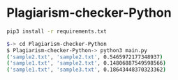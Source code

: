 # Plagiarism-checker-Python


```bash
pip3 install -r requirements.txt
```

```bash
$-> cd Plagiarism-checker-Python
$ Plagiarism-checker-Python-> python3 main.py
('sample2.txt', 'sample2.txt', 0.5465972177348937)
('sample1.txt', 'sample2.txt', 0.14806887549598566)
('sample1.txt', 'sample3.txt', 0.18643448370323362)

```
